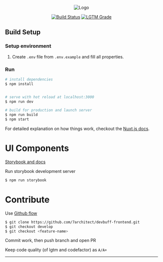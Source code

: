 
<p align="center">
  <img src="https://github.com/DevBuffProject/devbuff-frontend/raw/develop/static/logos/Logo@small.png" alt="Logo">
</p>

<p align="center">
  <a href='https://devbuff.semaphoreci.com/badges/devbuff-frontend/branches/develop.svg'> <img src='https://devbuff.semaphoreci.com/badges/devbuff-frontend/branches/develop.svg' alt='Build Status'></a>
  <a href="https://lgtm.com/projects/g/DevBuffProject/devbuff-frontend/context:javascript"><img alt="LGTM Grade" src="https://img.shields.io/lgtm/grade/javascript/github/7architect/devbuff-frontend?label=LGTM%20quality%3A%20js&logo=lgtm&style=flat-square"></a>
</p>

## Build Setup

### Setup environment
 1. Create `.env` file from `.env.example` and fill all properties.

### Run
``` bash
# install dependencies
$ npm install


# serve with hot reload at localhost:3000
$ npm run dev

# build for production and launch server
$ npm run build
$ npm start
```

For detailed explanation on how things work, checkout the [Nuxt.js docs](https://github.com/nuxt/nuxt.js).

# UI Components

[Storybook and docs](https://chromatic.com/library?appId=5fabab5e8406cb00219555d5&branch=develop)

Run storybook development server

``` bash
$ npm run storybook
```

# Contribute

Use [Github flow](https://guides.github.com/introduction/flow/http:// "Github flow")

``` bash
$ git clone https://github.com/7architect/devbuff-frontend.git
$ git checkout develop
$ git checkout <feature-name>
```

Commit work, then push branch and open PR

Keep code quality (of lgtm and codefactor) as `A/A+`

------------
